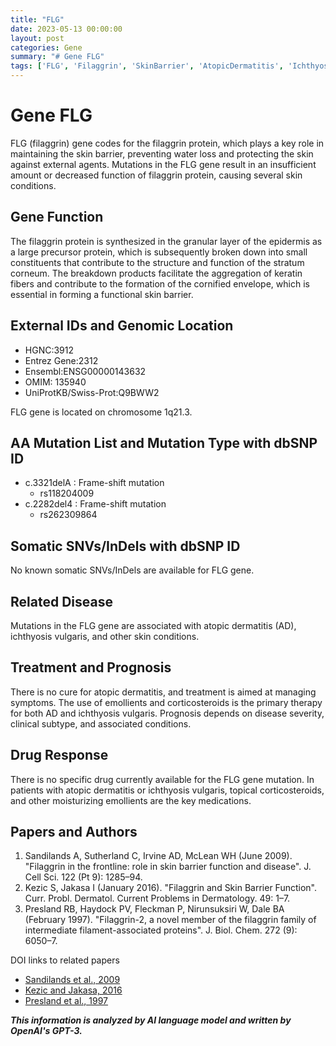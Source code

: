 ```yaml
---
title: "FLG"
date: 2023-05-13 00:00:00
layout: post
categories: Gene
summary: "# Gene FLG"
tags: ['FLG', 'Filaggrin', 'SkinBarrier', 'AtopicDermatitis', 'IchthyosisVulgaris', 'Mutation', 'Treatment', 'Prognosis']
---
```


# Gene FLG

FLG (filaggrin) gene codes for the filaggrin protein, which plays a key role in maintaining the skin barrier, preventing water loss and protecting the skin against external agents. Mutations in the FLG gene result in an insufficient amount or decreased function of filaggrin protein, causing several skin conditions.

## Gene Function
The filaggrin protein is synthesized in the granular layer of the epidermis as a large precursor protein, which is subsequently broken down into small constituents that contribute to the structure and function of the stratum corneum. The breakdown products facilitate the aggregation of keratin fibers and contribute to the formation of the cornified envelope, which is essential in forming a functional skin barrier.

## External IDs and Genomic Location
- HGNC:3912
- Entrez Gene:2312
- Ensembl:ENSG00000143632
- OMIM: 135940
- UniProtKB/Swiss-Prot:Q9BWW2

FLG gene is located on chromosome 1q21.3.

## AA Mutation List and Mutation Type with dbSNP ID
- c.3321delA : Frame-shift mutation
   - rs118204009
- c.2282del4 : Frame-shift mutation
  - rs262309864

## Somatic SNVs/InDels with dbSNP ID
No known somatic SNVs/InDels are available for FLG gene.

## Related Disease
Mutations in the FLG gene are associated with atopic dermatitis (AD), ichthyosis vulgaris, and other skin conditions.

## Treatment and Prognosis
There is no cure for atopic dermatitis, and treatment is aimed at managing symptoms. The use of emollients and corticosteroids is the primary therapy for both AD and ichthyosis vulgaris. Prognosis depends on disease severity, clinical subtype, and associated conditions.

## Drug Response
There is no specific drug currently available for the FLG gene mutation. In patients with atopic dermatitis or ichthyosis vulgaris, topical corticosteroids, and other moisturizing emollients are the key medications.

## Papers and Authors
1. Sandilands A, Sutherland C, Irvine AD, McLean WH (June 2009). "Filaggrin in the frontline: role in skin barrier function and disease". J. Cell Sci. 122 (Pt 9): 1285–94.
2. Kezic S, Jakasa I (January 2016). "Filaggrin and Skin Barrier Function". Curr. Probl. Dermatol. Current Problems in Dermatology. 49: 1–7.
3. Presland RB, Haydock PV, Fleckman P, Nirunsuksiri W, Dale BA (February 1997). "Filaggrin-2, a novel member of the filaggrin family of intermediate filament-associated proteins". J. Biol. Chem. 272 (9): 6050–7. 

DOI links to related papers
- [Sandilands et al., 2009]([Click](https://doi.org/10.1242/jcs.033969))
- [Kezic and Jakasa, 2016]([Click](https://doi.org/10.1159/000441126))
- [Presland et al., 1997]([Click](https://doi.org/10.1074/jbc.272.9.6050))

**_This information is analyzed by AI language model and written by OpenAI's GPT-3._**